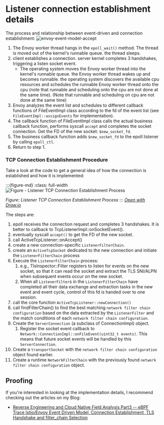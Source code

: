 # Listener connection establishment details

The process and relationship between event-driven and connection establishment:
![envoy-event-model-accept](/ch2-envoy/arch/event-driven/event-driven.assets/envoy-event-model-accept.drawio.svg)

1. The Envoy worker thread hangs in the `epoll_wait()` method. The thread is moved out of the kernel's runnable queue. the thread sleeps.
2. client establishes a connection. server kernel completes 3 handshakes, triggering a listen socket event.
   - The operating system moves the Envoy worker thread into the kernel's runnable queue. the Envoy worker thread wakes up and becomes runnable. the operating system discovers the available cpu resources and schedules the runnable Envoy worker thread onto the cpu (note that runnable and scheduling onto the cpu are not done at the same time). (Note that runnable and scheduling on cpu are not done at the same time)
3. Envoy analyzes the event list and schedules to different callback functions of FileEventImpl class according to the fd of the event list (see `FileEventImpl::assignEvents` for implementation).
4. The callback function of FileEventImpl class calls the actual business callback function, performs syscall `accept` and completes the socket connection. Get the FD of the new socket: `$new_socket_fd`.
5. The business callback function adds `$new_socket_fd` to the epoll listener by calling `epoll_ctl`.
6. Return to step 1.

### TCP Connection Establishment Procedure
Take a look at the code to get a general idea of how the connection is established and how it is implemented:

:::{figure-md}
:class: full-width
<img src="/ch2-envoy/arch/listener/listener-connection.assets/envoy-classes-accept-flow.drawio.svg" alt="Figure - Listener TCP Connection Establishment Process">

*Figure: Listener TCP Connection Establishment Process*
:::
*[Open with Draw.io](https://app.diagrams.net/?ui=sketch#Uhttps%3A%2F%2Fistio-insider.mygraphql.com%2Fzh_CN%2Flatest%2F_images%2Fenvoy-classes-accept-flow.drawio.svg)*



The steps are:
1. epoll receives the connection request and completes 3 handshakes. It is better to callback to TcpListenerImpl::onSocketEvent().
2. eventually syscall `accept()` to get the FD of the new socket.
3. call ActiveTcpListener::onAccept()
4. create a new connection-specific `ListenerFilterChain`. 
5. create an `ActiveTcpSocket` dedicated to the new connection and initiate the `ListenerFilterChain` process
6. Execute the `ListenerFilterChain` process:
   1. e.g., TlsInspector::Filter registers to listen for events on the new socket, so that it can read the socket and extract the TLS SNI/ALPN when subsequent events occur on the new socket.
   2. When all `ListenerFilter`s in the `ListenerFilterChain` have completed all their data exchange and extraction tasks in the new event and event cycle, control of this fd is handed over to one session.
7. call the core function `ActiveTcpListener::newConnection()`
8. call findFilterChain() to find the best matching `network filter chain configuration` based on the data extracted by the `ListenerFilter` and the match conditions of each `network filter chain configuration`.
9. Create the `ServerConnection` (a subclass of ConnectionImpl) object.
   1. Register the socket event callback to `Network::ConnectionImpl::onFileEvent(uint32_t events)`. This means that future socket events will be handled by this `ServerConnection`. 
10. Create a `transportSocket` with the `network filter chain configuration` object found earlier.
11. Create a runtime `NetworkFilterChain` with the previously found `network filter chain configuration` object.

## Proofing
If you're interested in looking at the implementation details, I recommend checking out the articles on my Blog:
 - [Reverse Engineering and Cloud Native Field Analysis Part3 -- eBPF Trace Istio/Envoy Event Driven Model, Connection Establishment, TLS Handshake and filter_chain Selection](https://blog.mygraphql.com/zh/posts/low-tec/trace/trace-istio/trace-istio-part3/)
